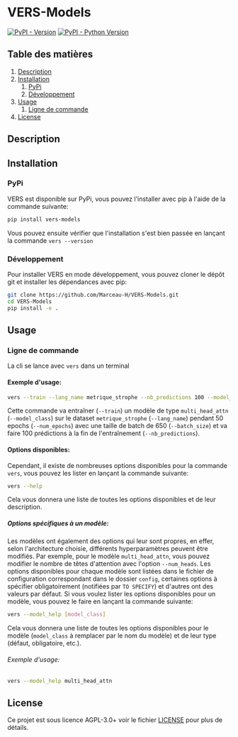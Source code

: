 # VERS-Models

[![PyPI - Version](https://img.shields.io/pypi/v/vers-models.svg)](https://pypi.org/project/vers-models)
[![PyPI - Python Version](https://img.shields.io/pypi/pyversions/vers-models.svg)](https://pypi.org/project/vers-models)


## Table des matières
1. [Description](#description)
2. [Installation](#installation)
   1. [PyPi](#pypi)
   2. [Développement](#développement)
3. [Usage](#usage)
   1. [Ligne de commande](#ligne-de-commande)
4. [License](#license)


## Description

## Installation
### PyPi
VERS est disponible sur PyPi, vous pouvez l'installer avec pip à l'aide de la commande suivante:
```bash
pip install vers-models
```
Vous pouvez ensuite vérifier que l'installation s'est bien passée en lançant la commande `vers --version`

### Développement
Pour installer VERS en mode développement, vous pouvez cloner le dépôt git et installer les dépendances avec pip:
```bash
git clone https://github.com/Marceau-H/VERS-Models.git
cd VERS-Models
pip install -e .
```


## Usage
### Ligne de commande
La cli se lance avec `vers` dans un terminal
#### Exemple d'usage:
```bash
vers --train --lang_name metrique_strophe --nb_predictions 100 --model_class multi_head_attn --num_epochs 50 --batch_size 650
```
Cette commande va entraîner (`--train`) un modèle de type `multi_head_attn` (`--model_class`) sur le dataset `metrique_strophe` (`--lang_name`) pendant 50 epochs (`--num_epochs`) avec une taille de batch de 650 (`--batch_size`) et va faire 100 prédictions à la fin de l'entraînement (`--nb_predictions`).

#### Options disponibles:
Cependant, il existe de nombreuses options disponibles pour la commande `vers`, vous pouvez les lister en lançant la commande suivante:
```bash
vers --help
```
Cela vous donnera une liste de toutes les options disponibles et de leur description.

##### Options spécifiques à un modèle:
Les modèles ont également des options qui leur sont propres, en effer, selon l'architecture choisie, différents hyperparamètres peuvent être modifiés. Par exemple, pour le modèle `multi_head_attn`, vous pouvez modifier le nombre de têtes d'attention avec l'option `--num_heads`. Les options disponibles pour chaque modèle sont listées dans le fichier de configuration correspondant dans le dossier `config`, certaines options à spécifier obligatoirement (notifiées par `TO SPECIFY`) et d'autres ont des valeurs par défaut.
Si vous voulez lister les options disponibles pour un modèle, vous pouvez le faire en lançant la commande suivante:
```bash
vers --model_help [model_class]
```
Cela vous donnera une liste de toutes les options disponibles pour le modèle (`model_class` à remplacer par le nom du modèle) et de leur type (défaut, obligatoire, etc.).
###### Exemple d'usage:
```bash
vers --model_help multi_head_attn
```


## License
Ce projet est sous licence AGPL-3.0+ voir le fichier [LICENSE](https://github.com/Marceau-H/VERS/blob/master/LICENSE.txt) pour plus de détails.
